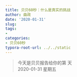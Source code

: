 ```yaml
---
title: 贝贝60秒：什么是真实的挑战
author: 曲政
date: '2020-01-31'
slug: 
tags:
- 
categories:
- 贝贝60秒
typora-root-url: ../../static
---
```

> 今天是贝贝报告给你的第  天   
> 2020-01-31 星期五 